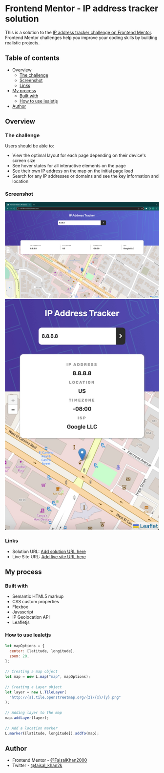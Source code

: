 # Frontend Mentor - IP address tracker solution

This is a solution to the [IP address tracker challenge on Frontend Mentor](https://www.frontendmentor.io/challenges/ip-address-tracker-I8-0yYAH0). Frontend Mentor challenges help you improve your coding skills by building realistic projects.

## Table of contents

- [Overview](#overview)
  - [The challenge](#the-challenge)
  - [Screenshot](#screenshot)
  - [Links](#links)
- [My process](#my-process)
  - [Built with](#built-with)
  - [How to use lealetjs](#How-to-use-lealetjs)
- [Author](#author)

## Overview

### The challenge

Users should be able to:

- View the optimal layout for each page depending on their device's screen size
- See hover states for all interactive elements on the page
- See their own IP address on the map on the initial page load
- Search for any IP addresses or domains and see the key information and location

### Screenshot

![](./screenshots/Desktop_view.png)
![](./screenshots/mobile_view.jpeg)

### Links

- Solution URL: [Add solution URL here](https://github.com/FaisalKhan2000/Ip-Address-Tracker)
- Live Site URL: [Add live site URL here](https://ip-address-tracker-faisalkhan.netlify.app/)

## My process

### Built with

- Semantic HTML5 markup
- CSS custom properties
- Flexbox
- Javascript
- IP Geolocation API
- Leafletjs

### How to use lealetjs

```js
let mapOptions = {
  center: [latitude, longitude],
  zoom: 20,
};

// Creating a map object
let map = new L.map("map", mapOptions);

// Creating a Layer object
let layer = new L.TileLayer(
  "http://{s}.tile.openstreetmap.org/{z}/{x}/{y}.png"
);

// Adding layer to the map
map.addLayer(layer);

// Add a location marker
L.marker([latitude, longitude]).addTo(map);
```

## Author

- Frontend Mentor - [@FaisalKhan2000](https://www.frontendmentor.io/profile/FaisalKhan2000)
- Twitter - [@faisal_khan2k](https://twitter.com/faisal_khan2k)
